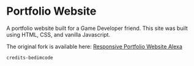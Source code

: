 # Portfolio Website

A portfolio website built for a Game Developer friend.
This site was built using HTML, CSS, and vanilla Javascript.

The original fork is available here: [Responsive Portfolio Website Alexa](https://github.com/bedimcode/responsive-portfolio-website-Alexa)

`credits-bedimcode`
